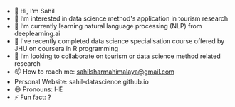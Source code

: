- 👋 Hi, I’m Sahil
- 👀 I’m interested in data science method's application in tourism research
- 🌱 I’m currently learning natural language processing (NLP) from deeplearning.ai
- 🌱 I've recently completed data science specialisation course offered by JHU on coursera in R programming
- 💞️ I’m looking to collaborate on tourism or data science method related research
- 📫 How to reach me: sahilsharmahimalaya@gmail.com
- Personal Website: sahil-datascience.github.io 
- 😄 Pronouns: HE
- ⚡ Fun fact: ?

<!---
sahil-datascience/sahil-datascience is a ✨ special ✨ repository because its `README.md` (this file) appears on your GitHub profile.
You can click the Preview link to take a look at your changes.
--->
